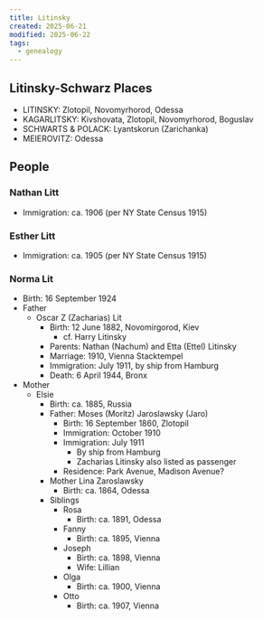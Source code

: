 ```yaml
---
title: Litinsky
created: 2025-06-21
modified: 2025-06-22
tags:
  - genealogy
---
```


## Litinsky-Schwarz Places

- LITINSKY: Zlotopil, Novomyrhorod, Odessa
- KAGARLITSKY: Kivshovata, Zlotopil, Novomyrhorod, Boguslav
- SCHWARTS & POLACK: Lyantskorun (Zarichanka)
- MEIEROVITZ: Odessa

## People

### Nathan Litt

- Immigration: ca. 1906 (per NY State Census 1915)

### Esther Litt

- Immigration: ca. 1905 (per NY State Census 1915)

### Norma Lit

- Birth: 16 September 1924
- Father
	- Oscar Z (Zacharias) Lit
	    - Birth: 12 June 1882, Novomirgorod, Kiev
			- cf. Harry Litinsky
		- Parents: Nathan (Nachum) and Etta (Ettel) Litinsky
		- Marriage: 1910, Vienna Stacktempel
		- Immigration: July 1911, by ship from Hamburg
		- Death: 6 April 1944, Bronx
- Mother
	- Elsie
		- Birth: ca. 1885, Russia
		- Father: Moses (Moritz) Jaroslawsky (Jaro)
			- Birth: 16 September 1860, Zlotopil
			- Immigration: October 1910
			- Immigration: July 1911
				- By ship from Hamburg
				- Zacharias Litinsky also listed as passenger
			- Residence: Park Avenue, Madison Avenue?
		- Mother Lina Zaroslawsky
			- Birth: ca. 1864, Odessa
		- Siblings
			- Rosa
				- Birth: ca. 1891, Odessa
			- Fanny
				- Birth: ca. 1895, Vienna
			- Joseph
				- Birth: ca. 1898, Vienna
				- Wife: Lillian
			- Olga
				- Birth: ca. 1900, Vienna
			- Otto
				- Birth: ca. 1907, Vienna
